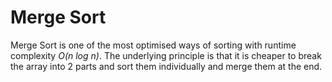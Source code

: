 
# Merge Sort 

Merge Sort is one of the most optimised ways of sorting with runtime complexity *O(n log n)*.
The underlying principle is that it is cheaper to break the array into 2 parts and sort them individually and merge them at the end.
